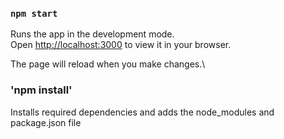 ### `npm start`

Runs the app in the development mode.\
Open [http://localhost:3000](http://localhost:3000) to view it in your browser.

The page will reload when you make changes.\

### 'npm install'

Installs required dependencies and adds the node_modules and package.json file



